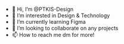 - 👋 Hi, I’m @PTKIS-Design
- 👀 I’m interested in Design & Technology
- 🌱 I’m currently learning Figma
- 💞️ I’m looking to collaborate on any projects
- 📫 How to reach me dm for more!

<!---
katalis-design/katalis-design is a ✨ special ✨ repository because its `README.md` (this file) appears on your GitHub profile.
You can click the Preview link to take a look at your changes.
--->
